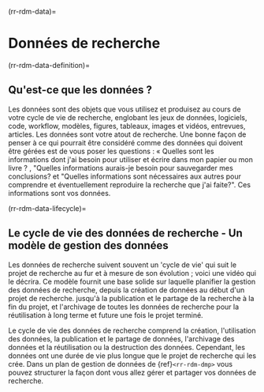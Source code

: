 (rr-rdm-data)=
# Données de recherche

(rr-rdm-data-definition)=
## Qu'est-ce que les données ?

Les données sont des objets que vous utilisez et produisez au cours de votre cycle de vie de recherche, englobant les jeux de données, logiciels, code, workflow, modèles, figures, tableaux, images et vidéos, entrevues, articles. Les données sont votre atout de recherche. Une bonne façon de penser à ce qui pourrait être considéré comme des données qui doivent être gérées est de vous poser les questions : « Quelles sont les informations dont j'ai besoin pour utiliser et écrire dans mon papier ou mon livre ? , "Quelles informations aurais-je besoin pour sauvegarder mes conclusions? et "Quelles informations sont nécessaires aux autres pour comprendre et éventuellement reproduire la recherche que j'ai faite?". Ces informations sont vos données.

(rr-rdm-data-lifecycle)=
## Le cycle de vie des données de recherche - Un modèle de gestion des données

Les données de recherche suivent souvent un 'cycle de vie' qui suit le projet de recherche au fur et à mesure de son évolution ; voici une vidéo [](https://www.youtube.com/watch?v=-wjFMMQD3UA) qui le décrira. Ce modèle fournit une base solide sur laquelle planifier la gestion des données de recherche, depuis la création de données au début d'un projet de recherche. jusqu'à la publication et le partage de la recherche à la fin du projet, et l'archivage de toutes les données de recherche pour la réutilisation à long terme et future une fois le projet terminé.

Le cycle de vie des données de recherche comprend la création, l'utilisation des données, la publication et le partage de données, l'archivage des données et la réutilisation ou la destruction des données. Cependant, les données ont une durée de vie plus longue que le projet de recherche qui les crée. Dans un plan de gestion de données de  {ref}`<rr-rdm-dmp>` vous pouvez structurer la façon dont vous allez gérer et partager vos données de recherche.
